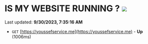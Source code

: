 # IS MY WEBSITE RUNNING ? [![](https://img.shields.io/static/v1?label=Sponsor&message=%E2%9D%A4&logo=GitHub&color=%23fe8e86)](https://github.com/sponsors/<username>)

Last updated: **9/30/2023, 7:35:16 AM**

- `GET` [https://youssefservice.me](https://youssefservice.me) - **Up** (1006ms)
